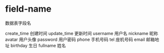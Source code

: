 # field-name
数据表字段名

create_time 创建时间
update_time 更新时间
username 用户名
nickname 昵称
avatar 用户头像
password 用户密码
phone 手机号码
tel 座机号码
email 邮箱地址
birthday 生日
fullname 姓名
